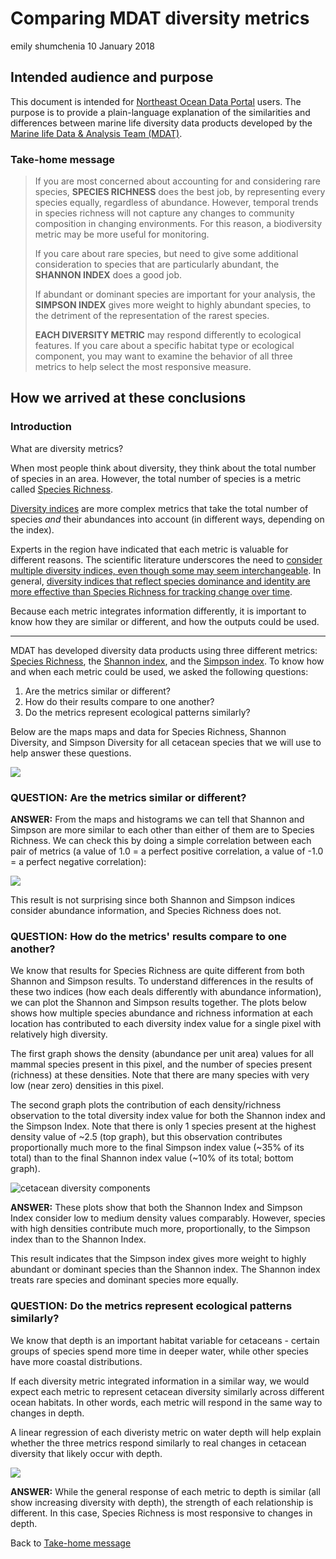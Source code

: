 Comparing MDAT diversity metrics
================
emily shumchenia
10 January 2018

Intended audience and purpose
-----------------------------

This document is intended for [Northeast Ocean Data Portal](http://www.northeastoceandata.org) users. The purpose is to provide a plain-language explanation of the similarities and differences between marine life diversity data products developed by the [Marine life Data & Analysis Team (MDAT)](http://seamap.env.duke.edu/models/mdat/).

### Take-home message

> If you are most concerned about accounting for and considering rare species, **SPECIES RICHNESS** does the best job, by representing every species equally, regardless of abundance. However, temporal trends in species richness will not capture any changes to community composition in changing environments. For this reason, a biodiversity metric may be more useful for monitoring.
>
> If you care about rare species, but need to give some additional consideration to species that are particularly abundant, the **SHANNON INDEX** does a good job.
>
> If abundant or dominant species are important for your analysis, the **SIMPSON INDEX** gives more weight to highly abundant species, to the detriment of the representation of the rarest species.
>
> **EACH DIVERSITY METRIC** may respond differently to ecological features. If you care about a specific habitat type or ecological component, you may want to examine the behavior of all three metrics to help select the most responsive measure.

How we arrived at these conclusions
-----------------------------------

### Introduction

What are diversity metrics?

When most people think about diversity, they think about the total number of species in an area. However, the total number of species is a metric called [Species Richness](https://en.wikipedia.org/wiki/Species_richness).

[Diversity indices](https://en.wikipedia.org/wiki/Diversity_index) are more complex metrics that take the total number of species *and* their abundances into account (in different ways, depending on the index).

Experts in the region have indicated that each metric is valuable for different reasons. The scientific literature underscores the need to [consider multiple diversity indices, even though some may seem interchangeable](https://www.ncbi.nlm.nih.gov/pmc/articles/PMC4224527/). In general, [diversity indices that reflect species dominance and identity are more effective than Species Richness for tracking change over time](http://onlinelibrary.wiley.com/doi/10.1111/1365-2664.12959/epdf).

Because each metric integrates information differently, it is important to know how they are similar or different, and how the outputs could be used.

------------------------------------------------------------------------

MDAT has developed diversity data products using three different metrics: [Species Richness](https://en.wikipedia.org/wiki/Species_richness), the [Shannon index](https://en.wikipedia.org/wiki/Diversity_index#Shannon_index), and the [Simpson index](https://en.wikipedia.org/wiki/Diversity_index#Simpson_index). To know how and when each metric could be used, we asked the following questions:

1.  Are the metrics similar or different?
2.  How do their results compare to one another?
3.  Do the metrics represent ecological patterns similarly?

Below are the maps maps and data for Species Richness, Shannon Diversity, and Simpson Diversity for all cetacean species that we will use to help answer these questions.

![](div_indices_files/figure-markdown_github-ascii_identifiers/maps-1.png)

### QUESTION: Are the metrics similar or different?

**ANSWER:** From the maps and histograms we can tell that Shannon and Simpson are more similar to each other than either of them are to Species Richness. We can check this by doing a simple correlation between each pair of metrics (a value of 1.0 = a perfect positive correlation, a value of -1.0 = a perfect negative correlation):

![](div_indices_files/figure-markdown_github-ascii_identifiers/metrics_corr-1.png)

This result is not surprising since both Shannon and Simpson indices consider abundance information, and Species Richness does not.

### QUESTION: How do the metrics' results compare to one another?

We know that results for Species Richness are quite different from both Shannon and Simpson results. To understand differences in the results of these two indices (how each deals differently with abundance information), we can plot the Shannon and Simpson results together. The plots below shows how multiple species abundance and richness information at each location has contributed to each diversity index value for a single pixel with relatively high diversity.

The first graph shows the density (abundance per unit area) values for all mammal species present in this pixel, and the number of species present (richness) at these densities. Note that there are many species with very low (near zero) densities in this pixel.

The second graph plots the contribution of each density/richness observation to the total diversity index value for both the Shannon index and the Simpson Index. Note that there is only 1 species present at the highest density value of ~2.5 (top graph), but this observation contributes proportionally much more to the final Simpson index value (~35% of its total) than to the final Shannon index value (~10% of its total; bottom graph).

![cetacean diversity components](data/Mammal_Diversity_Components_High.png)

**ANSWER:** These plots show that both the Shannon Index and Simpson Index consider low to medium density values comparably. However, species with high densities contribute much more, proportionally, to the Simpson index than to the Shannon Index.

This result indicates that the Simpson index gives more weight to highly abundant or dominant species than the Shannon index. The Shannon index treats rare species and dominant species more equally.

### QUESTION: Do the metrics represent ecological patterns similarly?

We know that depth is an important habitat variable for cetaceans - certain groups of species spend more time in deeper water, while other species have more coastal distributions.

If each diversity metric integrated information in a similar way, we would expect each metric to represent cetacean diversity similarly across different ocean habitats. In other words, each metric will respond in the same way to changes in depth.

A linear regression of each diveristy metric on water depth will help explain whether the three metrics respond similarly to real changes in cetacean diversity that likely occur with depth.

![](div_indices_files/figure-markdown_github-ascii_identifiers/regression_results-1.png)

**ANSWER:** While the general response of each metric to depth is similar (all show increasing diversity with depth), the strength of each relationship is different. In this case, Species Richness is most responsive to changes in depth.

Back to [Take-home message](#take-home-message)
